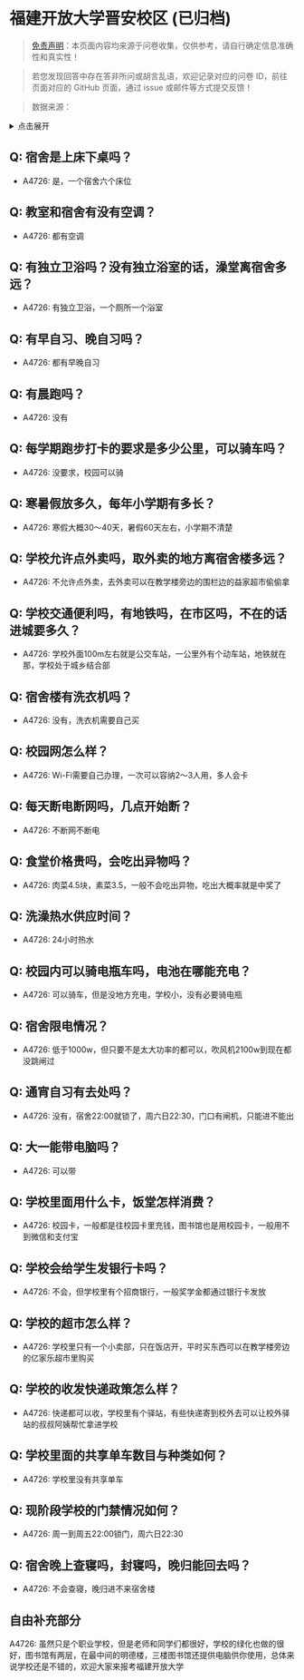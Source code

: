 # 福建开放大学晋安校区 (已归档)

> [免责声明](https://colleges.chat/#_3)：本页面内容均来源于问卷收集，仅供参考，请自行确定信息准确性和真实性！

> 若您发现回答中存在答非所问或胡言乱语，欢迎记录对应的问卷 ID，前往页面对应的 GitHub 页面，通过 issue 或邮件等方式提交反馈！

> 数据来源：

<details><summary>点击展开</summary>
<ul>
<li>A4726: 2654161320@qq.com (2022 年 06 月)</li>
</ul>
</details>

## Q: 宿舍是上床下桌吗？

- A4726: 是，一个宿舍六个床位

## Q: 教室和宿舍有没有空调？

- A4726: 都有空调

## Q: 有独立卫浴吗？没有独立浴室的话，澡堂离宿舍多远？

- A4726: 有独立卫浴，一个厕所一个浴室

## Q: 有早自习、晚自习吗？

- A4726: 都有早晚自习

## Q: 有晨跑吗？

- A4726: 没有

## Q: 每学期跑步打卡的要求是多少公里，可以骑车吗？

- A4726: 没要求，校园可以骑

## Q: 寒暑假放多久，每年小学期有多长？

- A4726: 寒假大概30～40天，暑假60天左右，小学期不清楚

## Q: 学校允许点外卖吗，取外卖的地方离宿舍楼多远？

- A4726: 不允许点外卖，去外卖可以在教学楼旁边的围栏边的益家超市偷偷拿

## Q: 学校交通便利吗，有地铁吗，在市区吗，不在的话进城要多久？

- A4726: 学校外面100m左右就是公交车站，一公里外有个动车站，地铁就在那，学校处于城乡结合部

## Q: 宿舍楼有洗衣机吗？

- A4726: 没有，洗衣机需要自己买

## Q: 校园网怎么样？

- A4726: Wi-Fi需要自己办理，一次可以容纳2～3人用，多人会卡

## Q: 每天断电断网吗，几点开始断？

- A4726: 不断网不断电

## Q: 食堂价格贵吗，会吃出异物吗？

- A4726: 肉菜4.5块，素菜3.5，一般不会吃出异物，吃出大概率就是中奖了

## Q: 洗澡热水供应时间？

- A4726: 24小时热水

## Q: 校园内可以骑电瓶车吗，电池在哪能充电？

- A4726: 可以骑车，但是没地方充电，学校小，没有必要骑电瓶

## Q: 宿舍限电情况？

- A4726: 低于1000w，但只要不是太大功率的都可以，吹风机2100w到现在都没跳闸过

## Q: 通宵自习有去处吗？

- A4726: 没有，宿舍22:00就锁了，周六日22:30，门口有闸机，只能进不能出

## Q: 大一能带电脑吗？

- A4726: 可以带

## Q: 学校里面用什么卡，饭堂怎样消费？

- A4726: 校园卡，一般都是往校园卡里充钱，图书馆也是用校园卡，一般用不到微信和支付宝

## Q: 学校会给学生发银行卡吗？

- A4726: 不会，但学校里有个招商银行，一般奖学金都通过银行卡发放

## Q: 学校的超市怎么样？

- A4726: 学校里只有一个小卖部，只在饭店开，平时买东西可以在教学楼旁边的亿家乐超市里购买

## Q: 学校的收发快递政策怎么样？

- A4726: 快递都可以收，学校里有个驿站，有些快递寄到校外去可以让校外驿站的叔叔阿姨帮忙拿进学校

## Q: 学校里面的共享单车数目与种类如何？

- A4726: 学校里没有共享单车

## Q: 现阶段学校的门禁情况如何？

- A4726: 周一到周五22:00锁门，周六日22:30

## Q: 宿舍晚上查寝吗，封寝吗，晚归能回去吗？

- A4726: 不会查寝，晚归进不来宿舍楼

## 自由补充部分

A4726: 虽然只是个职业学校，但是老师和同学们都很好，学校的绿化也做的很好，图书馆有两层，在最中间的明德楼，三楼图书馆还提供电脑供你使用，总体来说学校还是不错的，欢迎大家来报考福建开放大学